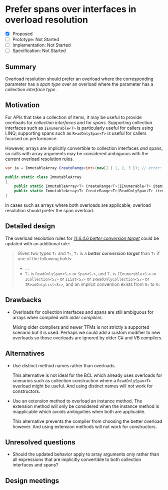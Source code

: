 # Prefer spans over interfaces in overload resolution

* [x] Proposed
* [ ] Prototype: Not Started
* [ ] Implementation: Not Started
* [ ] Specification: Not Started

## Summary
[summary]: #summary

Overload resolution should prefer an overload where the corresponding parameter has a *span type* over an overload where the parameter has a collection *interface type*.

## Motivation
[motivation]: #motivation

For APIs that take a collection of items, it may be useful to provide overloads for *collection interfaces* and for *spans*. Supporting collection interfaces such as `IEnumerable<T>` is particularly useful for callers using LINQ; supporting spans such as `ReadOnlySpan<T>` is useful for callers focused on performance.

However, arrays are implicitly convertible to collection interfaces *and* spans, so calls with array arguments may be considered ambiguous with the current overload resolution rules.

```C#
var ia = ImmutableArray.CreateRange<int>(new[] { 1, 2, 3 }); // error: CreateRange() is ambiguous

public static class ImmutableArray
{
    public static ImmutableArray<T> CreateRange<T>(IEnumerable<T> items) { ... }
    public static ImmutableArray<T> CreateRange<T>(ReadOnlySpan<T> items) { ... }
}
```

In cases such as arrays where both overloads are applicable, overload resolution should prefer the span overload.

## Detailed design
[design]: #detailed-design

The overload resolution rules for [*11.6.4.6 better conversion target*](https://github.com/dotnet/csharpstandard/blob/standard-v6/standard/expressions.md#11646-better-conversion-target) could be updated with an additional rule:

> Given two types `T₁` and `T₂`, `T₁` is a ***better conversion target*** than `T₂` if one of the following holds:
> 
> - ...
> - `T₁` is `ReadOnlySpan<S₁>` or `Span<S₁>`, and `T₂` is `IEnumerable<S₂>` or `ICollection<S₂>` or `IList<S₂>` or `IReadOnlyCollection<S₂>` or `IReadOnlyList<S₂>`, and an implicit conversion exists from `S₂` to `S₁`

## Drawbacks
[drawbacks]: #drawbacks

- Overloads for collection interfaces and spans are still ambiguous for arrays when compiled with *older compilers*.

  Mixing older compilers and newer TFMs is not strictly a supported scenario but it is used. Perhaps we could add a custom modifier to new overloads so those overloads are ignored by older C# and VB compilers.

## Alternatives
[alternatives]: #alternatives

- Use distinct method names rather than overloads.

  This alternative is not ideal for the BCL which already uses overloads for scenarios such as collection construction where a `ReadOnlySpan<T>` overload might be useful. And using distinct names will not work for constructors.

- Use an extension method to overload an instance method. The extension method will only be considered when the instance method is inapplicable which avoids ambiguities when both are applicable.

  This alternative prevents the compiler from choosing the better overload however. And using extension methods will not work for constructors.

## Unresolved questions
[unresolved]: #unresolved-questions

- Should the updated behavior apply to array arguments only rather than all expressions that are implicitly convertible to both collection interfaces and spans?

## Design meetings
